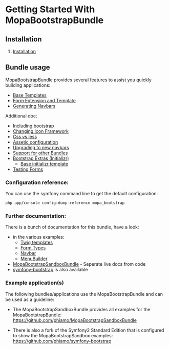 Getting Started With MopaBootstrapBundle
=======================================

## Installation

1. [Installation](1-installation.md)

## Bundle usage

MopaBootstrapBundle provides several features to assist you quickly building applications:

- [Base Templates](2-base-templates.md)
- [Form Extension and Template](3-form-extension-templates.md)
- [Generating Navbars](4-navbar-generation.md)

Additional doc:

- [Including bootstrap](including-bootstrap.md)
- [Changing Icon Framework](6-icons.md)
- [Css vs less](css-vs-less.md)
- [Assetic configuration](assetic-configuration.md)
- [Upgrading to new navbars](navbar-upgrade.md)
- [Support for other Bundles](99-support-for-other-bundles.md)
- [Bootstrap Extras (Initializr)](50-initializr.md)
  - [Base initializr template](51-initializr-variables.md)
- [Testing Forms](testing-forms.md)

### Configuration reference:

You can use the symfony command line to get the default configuration:

```bash
php app/console config:dump-reference mopa_bootstrap
```

### Further documentation:

There is a bunch of documentation for this bundle, have a look:

* in the various examples:
    * [Twig templates](https://github.com/phiamo/MopaBootstrapSandboxBundle/tree/master/Resources/views/Examples)
    * [Form Types](https://github.com/phiamo/MopaBootstrapSandboxBundle/tree/master/Form/Type)
    * [Navbar](https://github.com/phiamo/MopaBootstrapSandboxBundle/tree/master/Resources/config/examples)
    * [MenuBuilder](https://github.com/phiamo/MopaBootstrapSandboxBundle/tree/master/Navbar/Example)
*  [MopaBootstrapSandboxBundle](http://github.com/phiamo/MopaBootstrapSandboxBundle) - Seperate live docs from code
*  [symfony-bootstrap](https://github.com/phiamo/symfony-bootstrap) is also available

### Example application(s)

The following bundles/applications use the MopaBootstrapBundle and can be used as a
guideline:

- The MopaBootstrapSandboxBundle provides all examples for the MopaBootstrapBundle:
  https://github.com/phiamo/MopaBootstrapSandboxBundle

- There is also a fork of the Symfony2 Standard Edition that is configured to
  show the MopaBootstrapSandbox examples:
  https://github.com/phiamo/symfony-bootstrap


